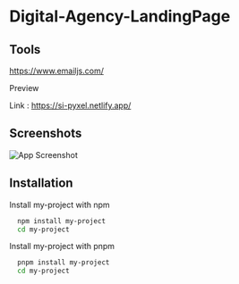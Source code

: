 # Digital-Agency-LandingPage

## Tools
https://www.emailjs.com/
 

Preview

Link : https://si-pyxel.netlify.app/

## Screenshots

![App Screenshot](https://i.ibb.co/z5brHYY/chrome-capture-2023-0-6-1.gif)






## Installation

Install my-project with npm 

```bash
  npm install my-project
  cd my-project
```
Install my-project with pnpm  

```bash
  pnpm install my-project
  cd my-project
```
    
